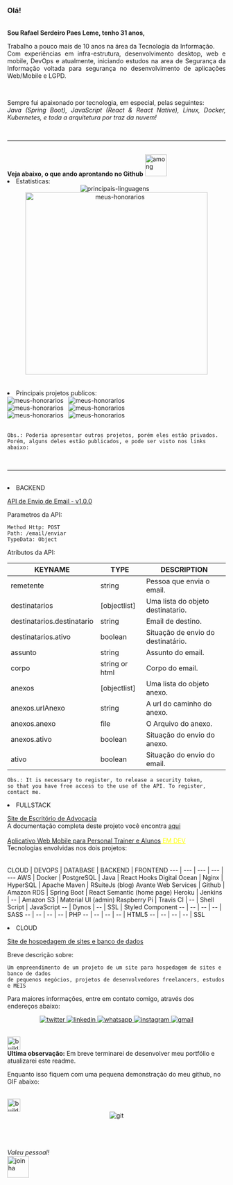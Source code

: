 <html>
<h3>Olá!</h3>

<br/>
<strong>Sou Rafael Serdeiro Paes Leme, tenho  31 anos,</strong>
<p style="text-align: justify">
    Trabalho a pouco mais de 10 anos na área da Tecnologia da Informação.
    <br/> 
    Com experiências em infra-estrutura, desenvolvimento desktop, web e mobile,
    DevOps e atualmente, iniciando estudos na area de Segurança da Informação voltada para 
    segurança no desenvolvimento de aplicações Web/Mobile e LGPD.
</p>
<br/>
<p style="text-align: justify">
    Sempre fui apaixonado por tecnologia, em especial, pelas seguintes: 
    <br/>
    <i>Java (Spring Boot), JavaScript (React & React Native), 
    Linux, Docker, Kubernetes, 
    e toda a arquitetura por traz da nuvem!</i>
</p>
<br/>
<hr/>
<br/>
<strong>Veja abaixo, o que ando aprontando no Github</strong>
<img width="50px" src="https://emoji.gg/assets/emoji/8237_among_us_vibing.gif"  alt="among"/>
<br/>
<li/>Estatisticas:
<br/>
<center>
    <img src="https://github-readme-stats.vercel.app/api/top-langs/?username=rafaelspaesleme-ads&layout=compact&theme=onedark&locale=pt-BR" alt="principais-linguagens" />&nbsp;&nbsp;
    <img width="420px" src="https://github-readme-stats.vercel.app/api?username=rafaelspaesleme-ads&show_icons=true&theme=onedark&locale=pt-BR" alt="meus-honorarios" />
</center>
<br/>
<br/>
<li/> Principais projetos publicos:
<br/>
<img src="https://github-readme-stats.vercel.app/api/pin?username=rafaelspaesleme-ads&repo=api-java-register-client-database&layout=compact&theme=onedark&locale=pt-BR" alt="meus-honorarios" />&nbsp;&nbsp;
<img src="https://github-readme-stats.vercel.app/api/pin?username=rafaelspaesleme-ads&repo=java-api-export-server-universal-spreadsheet&layout=compact&theme=onedark&locale=pt-BR" alt="meus-honorarios" />
<br/>
<img src="https://github-readme-stats.vercel.app/api/pin?username=rafaelspaesleme-ads&repo=scripts-sh&layout=compact&theme=onedark&locale=pt-BR" alt="meus-honorarios" />&nbsp;&nbsp;
<img src="https://github-readme-stats.vercel.app/api/pin?username=rafaelspaesleme-ads&repo=dockerfile-db-postgres&layout=compact&theme=onedark&locale=pt-BR" alt="meus-honorarios" />
<br/>
<img src="https://github-readme-stats.vercel.app/api/pin?username=rafaelspaesleme-ads&repo=dev-env&layout=compact&theme=onedark&locale=pt-BR" alt="meus-honorarios" />&nbsp;&nbsp;
<img src="https://github-readme-stats.vercel.app/api/pin?username=rafaelspaesleme-ads&repo=universal-docker&layout=compact&theme=onedark&locale=pt-BR" alt="meus-honorarios" />
<br/>
<br/>

```
Obs.: Poderia apresentar outros projetos, porém eles estão privados.
Porém, alguns deles estão publicados, e pode ser visto nos links abaixo:
```
<br/>
<hr/>
<br/>
<li/> BACKEND

<a href="https://rpl-server-mail.herokuapp.com" target="_blank">API de Envio de Email - v1.0.0</a>


Parametros da API:
```
Method Http: POST
Path: /email/enviar
TypeData: Object
```
Atributos da API: 

KEYNAME | TYPE | DESCRIPTION 
--- | --- | ---
remetente | string | Pessoa que envia o email.
destinatarios | [objectlist] | Uma lista do objeto destinatario.
destinatarios.destinatario | string | Email de destino.
destinatarios.ativo | boolean | Situação de envio do destinatário.
assunto | string | Assunto do email.
corpo | string or html | Corpo do email.
anexos | [objectlist] | Uma lista do objeto anexo.
anexos.urlAnexo | string | A url do caminho do anexo.
anexos.anexo | file | O Arquivo do anexo.
anexos.ativo | boolean | Situação do envio do anexo.
ativo | boolean | Situação do envio do email.

```
Obs.: It is necessary to register, to release a security token, 
so that you have free access to the use of the API. To register, 
contact me.
```


<li/> FULLSTACK

<a href="https://carolinerufino.adv.br/" target="_blank">Site de Escritório de Advocacia</a>
<br/>
A documentação completa deste projeto você encontra <a href="https://bityli.com/rk4Gk" target="_blank">aqui</a>
<br/>
<br/>
<a href="https://mobway.fitness/" target="_blank">Aplicativo Web Mobile para Personal Trainer e Alunos</a><u style="color: yellow"> EM DEV</u>
<br/>
Tecnologias envolvidas nos dois projetos:
<br/>
<br/>
<br/>
CLOUD | DEVOPS | DATABASE |  BACKEND | FRONTEND
--- | --- | --- | --- | ---
AWS | Docker | PostgreSQL | Java | React Hooks
Digital Ocean | Nginx | HyperSQL | Apache Maven | RSuiteJs (blog)
Avante Web Services | Github | Amazon RDS | Spring Boot | React Semantic (home page)
Heroku | Jenkins | -- | Amazon S3 | Material UI (admin)
Raspberry Pi | Travis CI | -- | Shell Script | JavaScript
-- | Dynos | -- | SSL | Styled Component
-- | -- | -- | -- | SASS
-- | -- | -- | -- | PHP
-- | -- | -- | -- | HTML5
-- | -- | -- | -- | SSL

<li/> CLOUD

<a href="https://avantewebservices.com.br/" target="_blank">Site de hospedagem de sites e banco de dados</a>

Breve descrição sobre:
```
Um empreendimento de um projeto de um site para hospedagem de sites e banco de dados
de pequenos negócios, projetos de desenvolvedores freelancers, estudos e MEIS
```

Para maiores informações, entre em contato comigo, através dos endereços abaixo:

<p align="center">
  <a href="https://twitter.com/PaesSerdeiro" target="_blank">
    <img src="https://img.shields.io/badge/-TWITTER-blue?style=for-the-badge&logo=Twitter&logoColor=white"  alt="twitter"/>
  </a>
  <a href="https://www.linkedin.com/in/rafaelspaeslemeads/" target="_blank">
    <img src="https://img.shields.io/badge/-LINKEDIN-blue?style=for-the-badge&logo=Linkedin&logoColor=white"  alt="linkedin"/>
  </a>
  <a href="https://api.whatsapp.com/send?phone=5524981615515" target="_blank">
    <img src="https://img.shields.io/badge/-WHATSAPP-success?style=for-the-badge&logo=Whatsapp&logoColor=white"  alt="whatsapp"/>
  </a>
  <a href="https://www.instagram.com/rafaelspaesleme/" target="_blank">
    <img src="https://img.shields.io/badge/-INSTAGRAM-blueviolet?style=for-the-badge&logo=Instagram&logoColor=white"  alt="instagram"/>
  </a>
  <a href="mailto:rafaelspaesleme.ads@gmail.com" target="_blank">
    <img src="https://img.shields.io/badge/-GMAIL-red?style=for-the-badge&logo=gmail&logoColor=white"  alt="gmail"/>
  </a>
</p>
<br/>
<span>
    <img width="30px" src="https://images.emojiterra.com/google/android-nougat/512px/1f6a7.png"  alt="build1"/>
    <br/>
    <strong>Ultima observação:</strong> Em breve terminarei de desenvolver meu portfólio e atualizarei este readme.
    <p>Enquanto isso fiquem com uma pequena demonstração do meu github, no GIF abaixo:</p>
    <br/>
    <img width="30px" src="https://images.emojiterra.com/google/android-nougat/512px/1f6a7.png"  alt="build2"/>
</span>
<br/>
<span>
    <center>
        <img src="https://dev-my-blog.s3-sa-east-1.amazonaws.com/GIT.gif" alt="git"/>
    </center>
</span>
<br/>
<br/>
<br/>
<br/>
<i>Valeu pessoal!</i>
<br/>
<img width="50px" src="https://i.pinimg.com/originals/d9/2e/10/d92e10f33bdc7ed0127a5ddd22e80828.gif"  alt="joinha"/>
</html>
